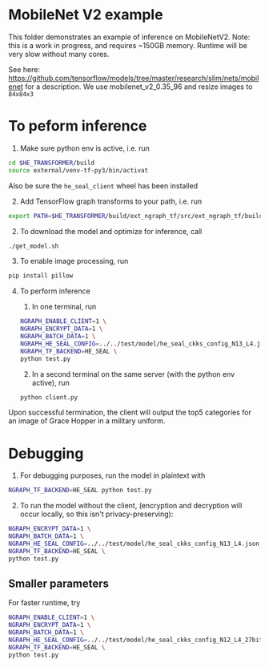 # MobileNet V2 example

This folder demonstrates an example of inference on MobileNetV2.
Note: this is a work in progress, and requires ~150GB memory.
Runtime will be very slow without many cores.

See here: https://github.com/tensorflow/models/tree/master/research/slim/nets/mobilenet
for a description. We use mobilenet_v2_0.35_96 and resize images to `84x84x3`

# To peform inference
1. Make sure python env is active, i.e. run
```bash
cd $HE_TRANSFORMER/build
source external/venv-tf-py3/bin/activat
```
Also be sure the `he_seal_client` wheel has been installed

2. Add TensorFlow graph transforms to your path, i.e. run
```bash
export PATH=$HE_TRANSFORMER/build/ext_ngraph_tf/src/ext_ngraph_tf/build_cmake/tensorflow/bazel-bin/tensorflow/tools/graph_transforms:$PATH
```

2. To download the model and optimize for inference, call
```bash
./get_model.sh
```

3. To enable image processing, run
```bash
pip install pillow
```

4. To perform inference
    1. In one terminal, run
      ```bash
      NGRAPH_ENABLE_CLIENT=1 \
      NGRAPH_ENCRYPT_DATA=1 \
      NGRAPH_BATCH_DATA=1 \
      NGRAPH_HE_SEAL_CONFIG=../../test/model/he_seal_ckks_config_N13_L4.json \
      NGRAPH_TF_BACKEND=HE_SEAL \
      python test.py
      ```

    2. In a second terminal on the same server (with the python env active), run
    ```bash
    python client.py
    ```
Upon successful termination, the client will output the top5 categories for an image of Grace Hopper in a military uniform.

# Debugging
1. For debugging purposes, run the model in plaintext with
```bash
NGRAPH_TF_BACKEND=HE_SEAL python test.py
```

2. To run the model without the client, (encryption and decryption will occur locally, so this isn't privacy-preserving):
```bash
NGRAPH_ENCRYPT_DATA=1 \
NGRAPH_BATCH_DATA=1 \
NGRAPH_HE_SEAL_CONFIG=../../test/model/he_seal_ckks_config_N13_L4.json \
NGRAPH_TF_BACKEND=HE_SEAL \
python test.py
```


## Smaller parameters
For faster runtime, try
```bash
NGRAPH_ENABLE_CLIENT=1 \
NGRAPH_ENCRYPT_DATA=1 \
NGRAPH_BATCH_DATA=1 \
NGRAPH_HE_SEAL_CONFIG=../../test/model/he_seal_ckks_config_N12_L4_27bits.json \
NGRAPH_TF_BACKEND=HE_SEAL \
python test.py
```